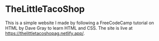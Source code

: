 # TheLittleTacoShop

This is a simple website I made by following a FreeCodeCamp tutorial on HTML by Dave Gray to learn HTML and CSS. The site is live at https://thelittletacoshopag.netlify.app/.
